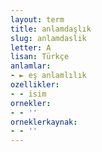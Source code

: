 ```yaml
---
layout: term
title: anlamdaşlık
slug: anlamdaslik
letter: A
lisan: Türkçe
anlamlar:
- ► eş anlamlılık
ozellikler:
- - isim
ornekler:
- - ''
orneklerkaynak:
- - ''
---
```

